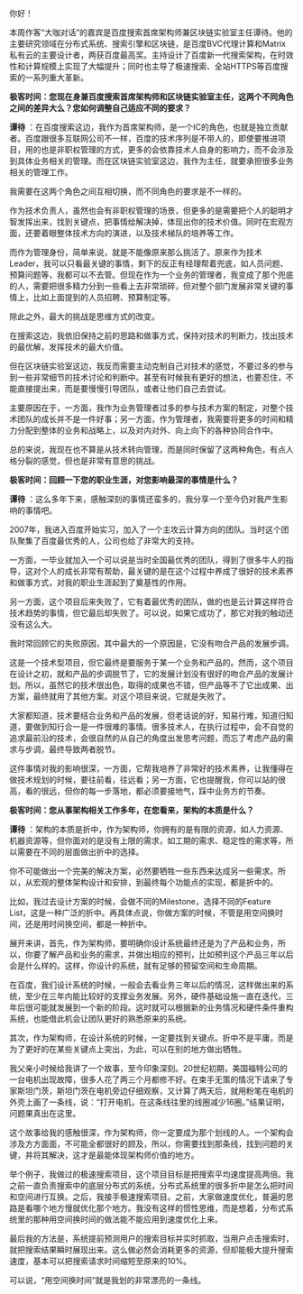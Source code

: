 你好！

本周作客“大咖对话”的嘉宾是百度搜索首席架构师兼区块链实验室主任谭待。他的主要研究领域在分布式系统、搜索引擎和区块链，是百度BVC代理计算和Matrix私有云的主要设计者，两获百度最高奖。主持设计了百度新一代搜索架构，在时效性和计算规模上实现了大幅提升；同时也主导了极速搜索、全站HTTPS等百度搜索的一系列重大革新。

**极客时间：您现在身兼百度搜索首席架构师和区块链实验室主任，这两个不同角色之间的差异大么？您如何调整自己适应不同的要求？** 

**谭待** ：在百度搜索这边，我作为首席架构师，是一个IC的角色，也就是独立贡献者。百度跟很多互联网公司不一样，百度的技术序列是不带人的，即使要推进项目，用的也是非职权管理的方式，更多的会依靠技术人自身的影响力，而不会涉及到具体业务相关的管理。而在区块链实验室这边，我作为主任，就要承担很多业务相关的管理工作。

我需要在这两个角色之间互相切换，而不同角色的要求是不一样的。

作为技术负责人，虽然也会有非职权管理的场景，但更多的是需要把个人的聪明才智发挥出来，找到关键点，把事情给解决掉，体现出你的技术价值。同时在宏观方面，还要着眼整体技术方向的演进，以及技术梯队的培养等工作。

而作为管理身份，简单来说，就是不能像原来那么挑活了。原来作为技术Leader，我可以只看最关键的事情，剩下的反正有经理帮着兜底，如人员问题、预算问题等，我都可以不去管。但现在作为一个业务的管理者，我变成了那个兜底的人，需要把很多精力分到一些看上去非常琐碎，但对整个部门发展非常关键的事情上，比如上面提到的人员招聘、预算制定等。

除此之外，最大的挑战是思维方式的改变。

在搜索这边，我依旧保持之前的思路和做事方式，保持对技术的判断力，找出技术的最优解，发挥技术的最大价值。

但在区块链实验室这边，我反而需要主动克制自己对技术的感觉，不要过多的参与到一些非常细节的技术讨论和判断中。甚至有时候我有更好的想法，也要忍住，不能直接提出来，而是要慢慢引导团队，或者让他们自己去尝试。

主要原因在于，一方面，我作为业务管理者过多的参与技术方案的制定，对整个技术团队的成长并不是一件好事；另一方面，作为管理者，我需要将更多的时间和精力分配到整体的业务和战略上，以及对内对外、向上向下的各种协同合作中。

总的来说，我现在也不算是从技术转向管理，而是同时保留了这两种角色，有点人格分裂的感觉，但也是非常有意思的挑战。

**极客时间：回顾一下您的职业生涯，对您影响最深的事情是什么？** 

**谭待** ：这么多年下来，感触深刻的事情还蛮多的，我分享一个至今仍对我产生影响的事情吧。

2007年，我进入百度开始实习，加入了一个主攻云计算方向的团队。当时这个团队聚集了百度最优秀的人，公司也给了非常大的支持。

一方面，一毕业就加入一个可以说是当时全国最优秀的团队，得到了很多牛人的指导，这对个人的成长非常有帮助，最关键的是在这个过程中养成了很好的技术素养和做事方式，对我的职业生涯起到了奠基性的作用。

另一方面，这个项目后来失败了，它有着最优秀的团队，做的也是云计算这样符合技术趋势的事情，但它最后却失败了。可以说，如果它成功了，那它对我的触动还没有这么大。

我时常回顾它的失败原因，其中最大的一个原因是，它没有吻合产品的发展步调。

这是一个技术型项目，但它最终是要服务于某一个业务和产品的。然而，这个项目在设计之初，就和产品的步调脱节了，它的发展计划没有很好的吻合产品的发展计划。所以，虽然它的技术很出色，取得的成果也不错，但产品等不了它出成果、出方案，最终就用了其他方案。对这个项目来说，它就是失败了。

大家都知道，技术要结合业务和产品的发展，但老话说的好，知易行难，知道归知道，要做到知行合一是一件很难的事情。很多技术人，在执行过程中，会不自觉的追求最前沿的技术，会很自然的从自己的角度出发思考问题，而忘了考虑产品的需求与步调，最终导致两者脱节。

这件事情对我的影响很深，一方面，它帮我培养了非常好的技术素养，让我懂得在做技术规划的时候，要往前看，往远看；另一方面，它也提醒我，你可以站的很高，看的很远，但你的每一步落地，都必须要接地气，踩中业务方的节奏。

**极客时间：您从事架构相关工作多年，在您看来，架构的本质是什么？** 

**谭待** ：架构的本质是折中，作为架构师，你拥有的是有限的资源，如人力资源、机器资源等，但你面对的是没有上限的需求，如工期的需求、稳定性的需求等，所以需要在不同的层面做出折中的选择。

你不可能做出一个完美的解决方案，必然要牺牲一些东西来达成另一些需求。所以，从宏观的整体架构设计和安排，到最终每个功能点的实现，都是折中的。

比如，我过去设计方案的时候，会做不同的Milestone，选择不同的Feature List，这是一种广泛的折中。再具体点说，你做方案的时候，不管是用空间换时间，还是用时间换空间，都是一种折中。

展开来讲，首先，作为架构师，要明确你设计系统最终还是为了产品和业务，所以，你要了解产品和业务的需求，并做出相应的预判，比如预判这个产品三年以后会是什么样的。这样，你设计的系统，就有足够的预留空间和生命周期。

在百度，我们设计系统的时候，一般会去看业务三年以后的情况，这样做出来的系统，至少在三年内能比较好的支撑业务发展。另外，硬件基础设施一直在迭代，三年后很可能就发展到一个新的阶段。这时就可以根据新的业务情况和硬件条件重构系统，也能借此机会让团队更好的熟悉原来的系统。

其次，作为架构师，在设计系统的时候，一定要找到关键点。折中不是平庸，而是为了更好的在某些关键点上突出，为此，可以在别的地方做出牺牲。

我父亲小时候给我讲了一个故事，至今印象深刻。20世纪初期，美国福特公司的一台电机出现故障，很多人花了两三个月都修不好。在束手无策的情况下请来了专家斯坦门茨，斯坦门茨在电机旁边仔细观察，又计算了两天后，就用粉笔在电机的外壳上画了一条线，说：“打开电机，在这条线往里的线圈减少16圈。”结果证明，问题果真出在这里。

这个故事给我的感触很深，作为架构师，你一定要成为那个划线的人。一个架构会涉及方方面面，不可能全都很好的顾及，所以，你需要找到那条线，找到问题的关键，并将其解决，这才是最能体现架构师价值的地方。

举个例子，我做过的极速搜索项目，这个项目目标是把搜索平均速度提高两倍。我之前一直负责搜索中的底层分布式的系统，分布式系统里的很多折中是怎么把时间和空间进行互换。之后，我接手极速搜索项目。之前，大家做速度优化，普遍的思路是看哪个地方慢就优化那个地方。我没有这样的惯性思维，而是想着，分布式系统里的那种用空间换时间的做法能不能应用到速度优化上来。

最后我的方法是，系统提前预测用户的搜索目标并实时抓取，当用户点击搜索时，就把搜索结果瞬时展现出来。这么做必然会消耗更多的资源，但却能极大提升搜索速度，基本可以把搜索请求时间缩短至原来的10%。

可以说，“用空间换时间”就是我划的非常漂亮的一条线。


